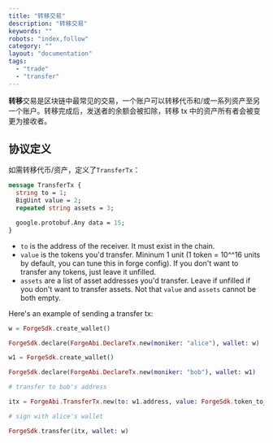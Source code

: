 ```yaml
---
title: "转移交易"
description: "转移交易"
keywords: ""
robots: "index,follow"
category: ""
layout: "documentation"
tags:
  - "trade"
  - "transfer"
---
```


**转移**交易是区块链中最常见的交易，一个账户可以转移代币和/或一系列资产至另一个账户。转移完成后，发送者的余额会被扣除，转移 tx 中的资产所有者会被变更为接收者。

## 协议定义

如需转移代币/资产，定义了`TransferTx`：

```proto
message TransferTx {
  string to = 1;
  BigUint value = 2;
  repeated string assets = 3;

  google.protobuf.Any data = 15;
}
```

- `to` is the address of the receiver. It must exist in the chain.
- `value` is the tokens you'd transfer. Mininum 1 unit (1 token = 10^^16 units by default, you can tune this in forge config). If you don't want to transfer any tokens, just leave it unfilled.
- `assets` are a list of asset addresses you'd transfer. Leave if unfilled if you don't want to transfer assets. Not that `value` and `assets` cannot be both empty.

Here's an example of sending a transfer tx:

```elixir
w = ForgeSdk.create_wallet()

ForgeSdk.declare(ForgeAbi.DeclareTx.new(moniker: "alice"), wallet: w)

w1 = ForgeSdk.create_wallet()

ForgeSdk.declare(ForgeAbi.DeclareTx.new(moniker: "bob"), wallet: w1)

# transfer to bob's address

itx = ForgeAbi.TransferTx.new(to: w1.address, value: ForgeSdk.token_to_unit(1))

# sign with alice's wallet

ForgeSdk.transfer(itx, wallet: w)
```
